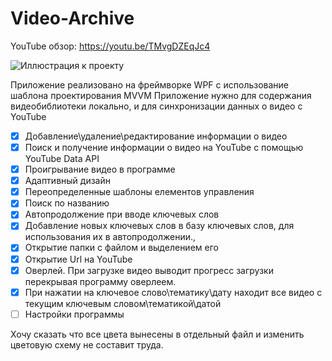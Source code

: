 ﻿# Video-Archive

YouTube обзор: https://youtu.be/TMvgDZEqJc4

![Иллюстрация к проекту](https://i.imgur.com/GbkH5it.png)


Приложение реализовано на фреймворке WPF с использование шаблона проектирования MVVM
Приложение нужно для содержания видеобиблиотеки локально, и для синхронизации данных о видео с YouTube

  - [x] Добавление\удаление\редактирование информации о видео
  - [x] Поиск и получение информации о видео на YouTube с помощью YouTube Data API
  - [x] Проигрывание видео в программе
  - [x] Адаптивный дизайн
  - [x] Переопределенные шаблоны елементов управления
  - [x] Поиск по названию
  - [x] Автопродолжение при вводе ключевых слов
  - [x] Добавление новых ключевых слов в базу ключевых слов, для использования их в автопродолжении.,
  - [x] Открытие папки с файлом и выделением его
  - [x] Открытие Url на YouTube
  - [x] Оверлей. При загрузке видео выводит прогресс загрузки перекрывая программу оверлеем.
  - [x] При нажатии на ключевое слово\тематику\дату находит все видео с текущим ключевым словом\тематикой\датой
  - [ ] Настройки программы
  
Хочу сказать что все цвета вынесены в отдельный файл и изменить цветовую схему не составит труда.
